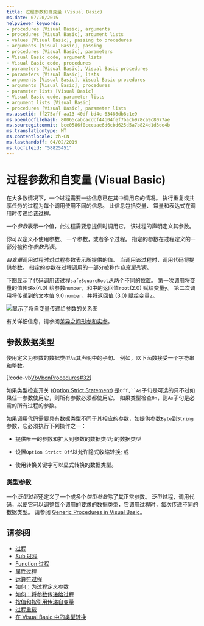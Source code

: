 ```yaml
---
title: 过程参数和自变量 (Visual Basic)
ms.date: 07/20/2015
helpviewer_keywords:
- procedures [Visual Basic], arguments
- procedures [Visual Basic], argument lists
- values [Visual Basic], passing to procedures
- arguments [Visual Basic], passing
- procedures [Visual Basic], parameters
- Visual Basic code, argument lists
- Visual Basic code, procedures
- parameters [Visual Basic], Visual Basic procedures
- parameters [Visual Basic], lists
- arguments [Visual Basic], Visual Basic procedures
- arguments [Visual Basic], procedures
- parameter lists [Visual Basic]
- Visual Basic code, parameter lists
- argument lists [Visual Basic]
- procedures [Visual Basic], parameter lists
ms.assetid: ff275aff-aa13-40df-bd4c-63486db8c1e9
ms.openlocfilehash: 80065cabcacdcf44b04fef7bacb978ca9c8077ae
ms.sourcegitcommit: bce0586f0cccaae6d6cbd625d5a7b824d1d3de4b
ms.translationtype: MT
ms.contentlocale: zh-CN
ms.lasthandoff: 04/02/2019
ms.locfileid: "58825451"
---
```

# <a name="procedure-parameters-and-arguments-visual-basic"></a>过程参数和自变量 (Visual Basic)
在大多数情况下，一个过程需要一些信息已在其中调用它的情况。 执行重复或共享任务的过程为每个调用使用不同的信息。 此信息包括变量、 常量和表达式在调用时传递给该过程。  
  
 一个*参数*表示一个值，此过程需要您提供时调用它。 该过程的声明定义其参数。  
  
 你可以定义不使用参数、 一个参数，或者多个过程。 指定的参数在过程定义的一部分被称作*参数列表*。  
  
 *自变量*调用过程时对过程参数表示所提供的值。 当调用该过程时，调用代码将提供参数。 指定的参数在过程调用的一部分被称作*自变量列表*。  
  
 下图显示了代码调用该过程`safeSquareRoot`从两个不同的位置。 第一次调用将变量的值传递`x`(4.0) 给参数`number`，和中的返回值`root`(2.0) 赋给变量`y`。 第二次调用将传递到的文本值 9.0 `number`，并将返回值 (3.0) 赋给变量`z`。  
  
 ![显示了将自变量传递给参数的关系图](./media/procedure-parameters-and-arguments/pass-argument-parameter.gif)  
  
 有关详细信息，请参阅[差异之间形参和实参](./differences-between-parameters-and-arguments.md)。  
  
## <a name="parameter-data-type"></a>参数数据类型  
 使用定义为参数的数据类型`As`其声明中的子句。 例如，以下函数接受一个字符串和整数。  
  
 [!code-vb[VbVbcnProcedures#32](~/samples/snippets/visualbasic/VS_Snippets_VBCSharp/VbVbcnProcedures/VB/Class1.vb#32)]  
  
 如果类型检查开关 ([Option Strict Statement](../../../../visual-basic/language-reference/statements/option-strict-statement.md)) 是`Off,``As`子句是可选的只不过如果任一参数使用它，则所有参数必须都使用它。 如果类型检查`On`，则`As`子句是必需的所有过程的参数。  
  
 如果调用代码需要具有数据类型不同于其相应的参数，如提供参数`Byte`到`String`参数，它必须执行下列操作之一：  
  
-   提供唯一的参数和扩大到参数的数据类型; 的数据类型  
  
-   设置`Option Strict Off`以允许隐式收缩转换; 或  
  
-   使用转换关键字可以显式转换的数据类型。  
  
### <a name="type-parameters"></a>类型参数  
 一个*泛型过程*还定义了一个或多个*类型参数*除了其正常参数。 泛型过程，调用代码，以便它可以调整每个调用的要求的数据类型，它调用过程时，每次传递不同的数据类型。 请参阅 [Generic Procedures in Visual Basic](../../../../visual-basic/programming-guide/language-features/data-types/generic-procedures.md)。  
  
## <a name="see-also"></a>请参阅

- [过程](./index.md)
- [Sub 过程](./sub-procedures.md)
- [Function 过程](./function-procedures.md)
- [属性过程](./property-procedures.md)
- [运算符过程](./operator-procedures.md)
- [如何：为过程定义参数](./how-to-define-a-parameter-for-a-procedure.md)
- [如何：将参数传递给过程](./how-to-pass-arguments-to-a-procedure.md)
- [按值和按引用传递自变量](./passing-arguments-by-value-and-by-reference.md)
- [过程重载](./procedure-overloading.md)
- [在 Visual Basic 中的类型转换](../../../../visual-basic/programming-guide/language-features/data-types/type-conversions.md)
